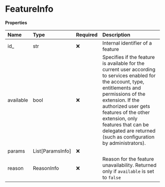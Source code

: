 # FeatureInfo

**Properties**

| Name      | Type             | Required | Description                                                                                                                                                                                                                                                                                                             |
| :-------- | :--------------- | :------- | :---------------------------------------------------------------------------------------------------------------------------------------------------------------------------------------------------------------------------------------------------------------------------------------------------------------------- |
| id\_      | str              | ❌       | Internal identifier of a feature                                                                                                                                                                                                                                                                                        |
| available | bool             | ❌       | Specifies if the feature is available for the current user according to services enabled for the account, type, entitlements and permissions of the extension. If the authorized user gets features of the other extension, only features that can be delegated are returned (such as configuration by administrators). |
| params    | List[ParamsInfo] | ❌       |                                                                                                                                                                                                                                                                                                                         |
| reason    | ReasonInfo       | ❌       | Reason for the feature unavailability. Returned only if `available` is set to `false`                                                                                                                                                                                                                                   |

<!-- This file was generated by liblab | https://liblab.com/ -->

